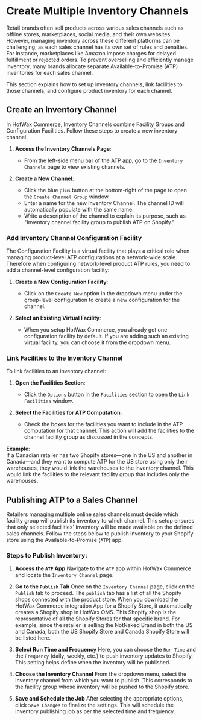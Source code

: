 # Create Multiple Inventory Channels

Retail brands often sell products across various sales channels such as offline stores, marketplaces, social media, and their own websites. However, managing inventory across these different platforms can be challenging, as each sales channel has its own set of rules and penalties. For instance, marketplaces like Amazon impose charges for delayed fulfillment or rejected orders. To prevent overselling and efficiently manage inventory, many brands allocate separate Available-to-Promise (ATP) inventories for each sales channel.

This section explains how to set up inventory channels, link facilities to those channels, and configure product inventory for each channel.

## Create an Inventory Channel

In HotWax Commerce, Inventory Channels combine Facility Groups and Configuration Facilities. Follow these steps to create a new inventory channel:

1. **Access the Inventory Channels Page**:
   - From the left-side menu bar of the ATP app, go to the `Inventory Channels` page to view existing channels.

2. **Create a New Channel**:
   - Click the blue `plus` button at the bottom-right of the page to open the `Create Channel Group` window.
   - Enter a name for the new Inventory Channel. The channel ID will automatically populate with the same name.
   - Write a description of the channel to explain its purpose, such as "Inventory channel facility group to publish ATP on Shopify."

### Add Inventory Channel Configuration Facility

The Configuration Facility is a virtual facility that plays a critical role when managing product-level ATP configurations at a network-wide scale. Therefore when configuring network-level product ATP rules, you need to add a channel-level configuration facility:

1. **Create a New Configuration Facility**:
   - Click on the `Create New` option in the dropdown menu under the group-level configuration to create a new configuration for the channel.
   
2. **Select an Existing Virtual Facility**:
   - When you setup HotWax Commerce, you already get one configuration facility by default. If you are adding such an existing virtual facility, you can choose it from the dropdown menu.

### Link Facilities to the Inventory Channel

To link facilities to an inventory channel:

1. **Open the Facilities Section**:
   - Click the `Options` button in the `Facilities` section to open the `Link Facilities` window.

2. **Select the Facilities for ATP Computation**:
   - Check the boxes for the facilities you want to include in the ATP computation for that channel. This action will add the facilities to the channel facility group as discussed in the concepts.

**Example**:  
If a Canadian retailer has two Shopify stores—one in the US and another in Canada—and they want to compute ATP for the US store using only their warehouses, they would link the warehouses to the inventory channel. This would link the facilities to the relevant facility group that includes only the warehouses.

## Publishing ATP to a Sales Channel

Retailers managing multiple online sales channels must decide which facility group will publish its inventory to which channel. This setup ensures that only selected facilities' inventory will be made available on the defined sales channels. Follow the steps below to publish inventory to your Shopify store using the Available-to-Promise (`ATP`) app.

### Steps to Publish Inventory:

1. **Access the `ATP` App**
Navigate to the `ATP` app within HotWax Commerce and locate the `Inventory Channel` page.

2. **Go to the `Publish` Tab**
Once on the `Inventory Channel` page, click on the `Publish` tab to proceed. The `publish` tab has a list of all the Shopify shops connected with the product store. When you download the HotWax Commerce integration App for a Shopify Store, it automatically creates a Shopify shop in HotWax OMS. This Shopify shop is the representative of all the Shopify Stores for that specific brand. For example, since the retailer is selling the NotNaked Brand in both the US and Canada, both the US Shopify Store and Canada Shopify Store will be listed here.

3. **Select Run Time and Frequency**
Here, you can choose the `Run Time` and the `Frequency` (daily, weekly, etc.) to push inventory updates to Shopify. This setting helps define when the inventory will be published.

4. **Choose the Inventory Channel**
From the dropdown menu, select the inventory channel from which you want to publish. This corresponds to the facility group whose inventory will be pushed to the Shopify store.

5. **Save and Schedule the Job**
After selecting the appropriate options, click `Save Changes` to finalize the settings. This will schedule the inventory publishing job as per the selected time and frequency.
